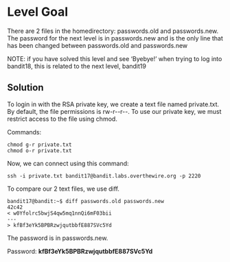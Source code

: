 # Level Goal
There are 2 files in the homedirectory: passwords.old and passwords.new. The password for the next level is in passwords.new and is the only line that has been changed between passwords.old and passwords.new

NOTE: if you have solved this level and see ‘Byebye!’ when trying to log into bandit18, this is related to the next level, bandit19

## Solution

To login in with the RSA private key, we create a text file named private.txt. By default, the file permissions is rw-r--r--. To use our private key, we must restrict access to the file using chmod.

Commands: 
```
chmod g-r private.txt
chmod o-r private.txt
```
Now, we can connect using this command: 
```
ssh -i private.txt bandit17@bandit.labs.overthewire.org -p 2220
```

To compare our 2 text files, we use diff.
```
bandit17@bandit:~$ diff passwords.old passwords.new
42c42
< w0Yfolrc5bwjS4qw5mq1nnQi6mF03bii
---
> kfBf3eYk5BPBRzwjqutbbfE887SVc5Yd
```
The password is in passwords.new.

Password: **kfBf3eYk5BPBRzwjqutbbfE887SVc5Yd**
